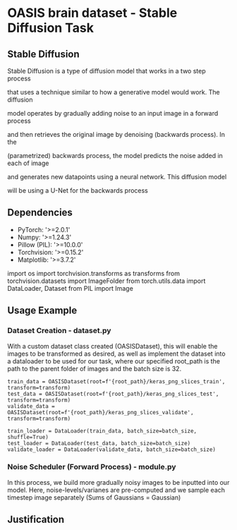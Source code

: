# OASIS brain dataset - Stable Diffusion Task


## Stable Diffusion
Stable Diffusion is a type of diffusion model that works in a two step process

that uses a technique similar to how a generative model would work. The diffusion

model operates by gradually adding noise to an input image in a forward process

and then retrieves the original image by denoising (backwards process). In the

(parametrized) backwards process, the model predicts the noise added in each of image 

and generates new datapoints using a neural network. This diffusion model

will be using a U-Net for the backwards process


## Dependencies

* PyTorch: '>=2.0.1'
* Numpy: '>=1.24.3'
* Pillow (PIL): '>=10.0.0'
* Torchvision: '>=0.15.2'
* Matplotlib: '>=3.7.2'

import os
import torchvision.transforms as transforms
from torchvision.datasets import ImageFolder
from torch.utils.data import DataLoader, Dataset
from PIL import Image

## Usage Example

### Dataset Creation - dataset.py

With a custom dataset class created (OASISDataset), this will enable the images to be transformed
as desired, as well as implement the dataset into a dataloader to be used for our task, where our
specified root_path is the path to the parent folder of images and the batch size is 32.
```
train_data = OASISDataset(root=f'{root_path}/keras_png_slices_train', transform=transform)
test_data = OASISDataset(root=f'{root_path}/keras_png_slices_test', transform=transform)
validate_data = OASISDataset(root=f'{root_path}/keras_png_slices_validate', transform=transform)

train_loader = DataLoader(train_data, batch_size=batch_size, shuffle=True)
test_loader = DataLoader(test_data, batch_size=batch_size)
validate_loader = DataLoader(validate_data, batch_size=batch_size)
```

### Noise Scheduler (Forward Process) - module.py

In this process, we build more gradually noisy images to be inputted into our model. Here,
noise-levels/varianes are pre-computed and we sample each timestep image separately
(Sums of Gaussians = Gaussian)

## Justification


